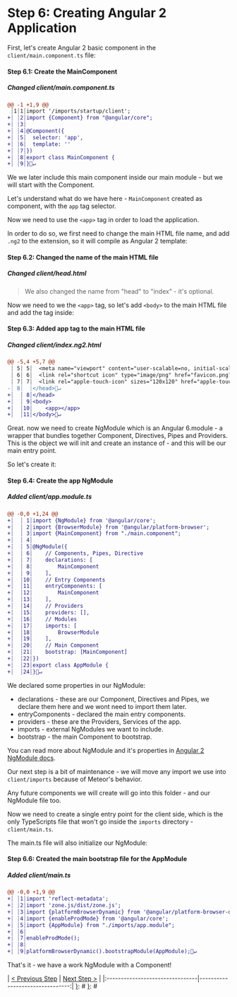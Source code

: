 [{]: <region> (header)
# Step 6: Creating Angular 2 Application
[}]: #
[{]: <region> (body)
First, let's create Angular 2 basic component in the `client/main.component.ts` file:

[{]: <helper> (diff_step 6.1)
#### Step 6.1: Create the MainComponent

##### Changed client/main.component.ts
```diff
@@ -1 +1,9 @@
 ┊1┊1┊import '/imports/startup/client';
+┊ ┊2┊import {Component} from "@angular/core";
+┊ ┊3┊
+┊ ┊4┊@Component({
+┊ ┊5┊  selector: 'app',
+┊ ┊6┊  template: ''
+┊ ┊7┊})
+┊ ┊8┊export class MainComponent {
+┊ ┊9┊}🚫↵
```
[}]: #

We we later include this main component inside our main module - but we will start with the Component.

Let's understand what do we have here - `MainComponent` created as component, with the `app` tag selector.

Now we need to use the `<app>` tag in order to load the application.

In order to do so, we first need to change the main HTML file name, and add `.ng2` to the extension, so it will compile as Angular 2 template:

[{]: <helper> (diff_step 6.2)
#### Step 6.2: Changed the name of the main HTML file

##### Changed client/head.html

[}]: #

> We also changed the name from "head" to "index" - it's optional.

Now we need to we the `<app>` tag, so let's add `<body>` to the main HTML file and add the tag inside:

[{]: <helper> (diff_step 6.3)
#### Step 6.3: Added app tag to the main HTML file

##### Changed client/index.ng2.html
```diff
@@ -5,4 +5,7 @@
 ┊ 5┊ 5┊  <meta name="viewport" content="user-scalable=no, initial-scale=1, minimal-ui, maximum-scale=1, minimum-scale=1" />
 ┊ 6┊ 6┊  <link rel="shortcut icon" type="image/png" href="favicon.png?v1" sizes="16x16 32x32 64x64">
 ┊ 7┊ 7┊  <link rel="apple-touch-icon" sizes="120x120" href="apple-touch-icon-precomposed.png">
-┊ 8┊  ┊</head>🚫↵
+┊  ┊ 8┊</head>
+┊  ┊ 9┊<body>
+┊  ┊10┊    <app></app>
+┊  ┊11┊</body>🚫↵
```
[}]: #

Great. now we need to create NgModule which is an Angular 6.module - a wrapper that bundles together Component, Directives, Pipes and Providers. This is the object we will init and create an instance of - and this will be our main entry point.

So let's create it:

[{]: <helper> (diff_step 6.4)
#### Step 6.4: Create the app NgModule

##### Added client/app.module.ts
```diff
@@ -0,0 +1,24 @@
+┊  ┊ 1┊import {NgModule} from '@angular/core';
+┊  ┊ 2┊import {BrowserModule} from '@angular/platform-browser';
+┊  ┊ 3┊import {MainComponent} from "./main.component";
+┊  ┊ 4┊
+┊  ┊ 5┊@NgModule({
+┊  ┊ 6┊    // Components, Pipes, Directive
+┊  ┊ 7┊    declarations: [
+┊  ┊ 8┊        MainComponent
+┊  ┊ 9┊    ],
+┊  ┊10┊    // Entry Components
+┊  ┊11┊    entryComponents: [
+┊  ┊12┊        MainComponent
+┊  ┊13┊    ],
+┊  ┊14┊    // Providers
+┊  ┊15┊    providers: [],
+┊  ┊16┊    // Modules
+┊  ┊17┊    imports: [
+┊  ┊18┊        BrowserModule
+┊  ┊19┊    ],
+┊  ┊20┊    // Main Component
+┊  ┊21┊    bootstrap: [MainComponent]
+┊  ┊22┊})
+┊  ┊23┊export class AppModule {
+┊  ┊24┊}🚫↵
```
[}]: #

We declared some properties in our NgModule:

- declarations - these are our Component, Directives and Pipes, we declare them here and we wont need to import them later.
- entryComponents - declared the main entry components.
- providers - these are the Providers, Services of the app.
- imports - external NgModules we want to include.
- bootstrap - the main Component to bootstrap.

You can read more about NgModule and it's properties in [Angular 2 NgModule docs](https://angular.io/docs/ts/latest/guide/ngmodule.html).

Our next step is a bit of maintenance - we will move any import we use into `client/imports` because of Meteor's behavior.

Any future components we will create will go into this folder - and our NgModule file too.

Now we need to create a single entry point for the client side, which is the only TypeScripts file that won't go inside the `imports` directory - `client/main.ts`.

The main.ts file will also initialize our NgModule:

[{]: <helper> (diff_step 6.6)
#### Step 6.6: Created the main bootstrap file for the AppModule

##### Added client/main.ts
```diff
@@ -0,0 +1,9 @@
+┊ ┊1┊import 'reflect-metadata';
+┊ ┊2┊import 'zone.js/dist/zone.js';
+┊ ┊3┊import {platformBrowserDynamic} from '@angular/platform-browser-dynamic';
+┊ ┊4┊import {enableProdMode} from '@angular/core';
+┊ ┊5┊import {AppModule} from "./imports/app.module";
+┊ ┊6┊
+┊ ┊7┊enableProdMode();
+┊ ┊8┊
+┊ ┊9┊platformBrowserDynamic().bootstrapModule(AppModule);🚫↵
```
[}]: #

That's it - we have a work NgModule with a Component!

[}]: #
[{]: <region> (footer)
[{]: <helper> (nav_step)
| [< Previous Step](step5.md) | [Next Step >](step7.md) |
|:--------------------------------|--------------------------------:|
[}]: #
[}]: #